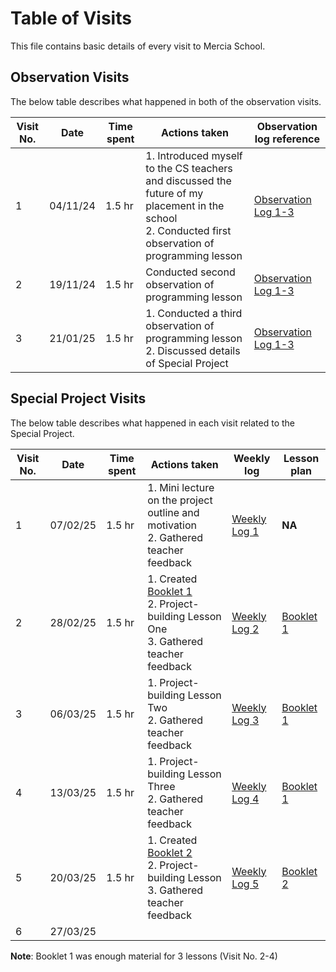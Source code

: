 # Table of Visits
This file contains basic details of every visit to Mercia School.
## Observation Visits
The below table describes what happened in both of the observation visits.

| Visit No. | Date     | Time spent | Actions taken                                                                                                                                          | Observation log reference                       |
| --------- | -------- | ---------- | ------------------------------------------------------------------------------------------------------------------------------------------------------ | ----------------------------------------------- |
| 1         | 04/11/24 | 1.5 hr     | 1. Introduced myself to the CS teachers and discussed the future of my placement in the school<br>2. Conducted first observation of programming lesson | [Observation Log 1-3](observation_log_1_2_3.md) |
| 2         | 19/11/24 | 1.5 hr     | Conducted second observation of programming lesson                                                                                                     | [Observation Log 1-3](observation_log_1_2_3.md) |
| 3         | 21/01/25 | 1.5 hr     | 1. Conducted a third observation of programming lesson<br>2. Discussed details of Special Project                                                      | [Observation Log 1-3](observation_log_1_2_3.md) |

## Special Project Visits
The below table describes what happened in each visit related to the Special Project.

| Visit No. | Date     | Time spent | Actions taken                                                                                              | Weekly log            | Lesson plan                   |
| --------- | -------- | ---------- | ---------------------------------------------------------------------------------------------------------- | --------------------- | ----------------------------- |
| 1         | 07/02/25 | 1.5 hr     | 1. Mini lecture on the project outline and motivation<br>2. Gathered teacher feedback                      | [Weekly Log 1](log_1) | **NA**                        |
| 2         | 28/02/25 | 1.5 hr     | 1. Created [Booklet 1](booklet_1_actual)<br>2. Project-building Lesson One<br>3. Gathered teacher feedback | [Weekly Log 2](log_2) | [Booklet 1](booklet_1_actual) |
| 3         | 06/03/25 | 1.5 hr     | 1. Project-building Lesson Two<br>2. Gathered teacher feedback                                             | [Weekly Log 3](log_3) | [Booklet 1](booklet_1_actual) |
| 4         | 13/03/25 | 1.5 hr     | 1. Project-building Lesson Three<br>2. Gathered teacher feedback                                           | [Weekly Log 4](log_4) | [Booklet 1](booklet_1_actual) |
| 5         | 20/03/25 | 1.5 hr     | 1. Created [Booklet 2](booklet_2)<br>2. Project-building Lesson<br>3. Gathered teacher feedback            | [Weekly Log 5](log_5) | [Booklet 2](booklet_2)        |
| 6         | 27/03/25 |            |                                                                                                            |                       |                               |
**Note**: Booklet 1 was enough material for 3 lessons (Visit No. 2-4)
